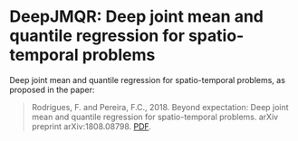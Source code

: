 # DeepJMQR: Deep joint mean and quantile regression for spatio-temporal problems
Deep joint mean and quantile regression for spatio-temporal problems, as proposed in the paper:

> Rodrigues, F. and Pereira, F.C., 2018. Beyond expectation: Deep joint mean and quantile regression for spatio-temporal problems. arXiv preprint arXiv:1808.08798. [PDF](https://arxiv.org/abs/1808.08798).


